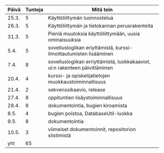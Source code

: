 Päivä | Tunteja | Mitä tein
----- | ------- | ---------
25.3. | 5 | Käyttöliittymän luonnostelua
26.3. | 5 | Käyttöliittymän ja tietokannan perusrakenteita
31.3. | 5 | Pieniä muutoksia käyttöliittymään, uusia ominaisuuksia
5.4. | 5 | sovelluslogiikan eriyttämistä, kurssi-ilmoittautumisten lisääminen
7.4. | 8 | sovelluslogiikan erriyttämistä, luokkakaaviot, ui:n rakenteen päivittäminen
20.4. | 4 | kurssi- ja opiskelijatietojen muokkaustoiminnallisuus
21.4. | 2 | sekvenssikaavio, release
27.4. | 8 | oppituntien lisäystoiminnallisuus
28.4. | 8 | dokumentointia, bugien kiroamista
8.5. | 4 | bugien poistoa, DatabaseUtil-luokka
9.5. | 8 | dokumentointia
10.5. | 3 | viimeiset dokumentoinnit, repositorion siistimistä
yht | 65 |
